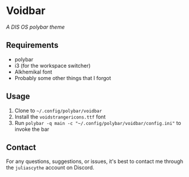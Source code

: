 # Voidbar
_A DIS OS polybar theme_

## Requirements
- polybar
- i3 (for the workspace switcher)
- Alkhemikal font
- Probably some other things that I forgot

## Usage
1. Clone to `~/.config/polybar/voidbar`
2. Install the `voidstrangericons.ttf` font
3. Run `polybar -q main -c "~/.config/polybar/voidbar/config.ini"` to invoke the bar

## Contact
For any questions, suggestions, or issues, it's best to contact me through the `juliascythe` account on Discord.


